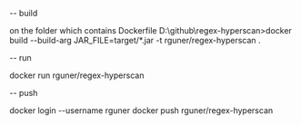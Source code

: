 -- build

on the folder which contains Dockerfile
D:\github\regex-hyperscan>docker build --build-arg JAR_FILE=target/*.jar -t rguner/regex-hyperscan .

-- run 

docker run rguner/regex-hyperscan


-- push

docker login --username rguner
docker push rguner/regex-hyperscan